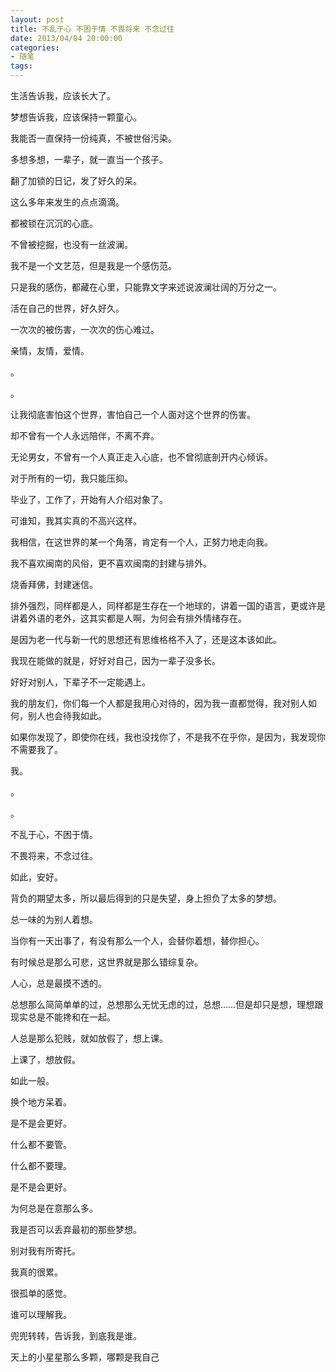 ```yaml
---
layout: post
title: 不乱于心 不困于情 不畏将来 不念过往
date: 2013/04/04 20:00:00
categories:
- 随笔
tags:
---
```


生活告诉我，应该长大了。

梦想告诉我，应该保持一颗童心。

我能否一直保持一份纯真，不被世俗污染。

多想多想，一辈子，就一直当一个孩子。

翻了加锁的日记，发了好久的呆。

这么多年来发生的点点滴滴。

都被锁在沉沉的心底。

不曾被挖掘，也没有一丝波澜。

我不是一个文艺范，但是我是一个感伤范。

只是我的感伤，都藏在心里，只能靠文字来述说波澜壮阔的万分之一。

活在自己的世界，好久好久。

一次次的被伤害，一次次的伤心难过。

亲情，友情，爱情。

。

。

让我彻底害怕这个世界，害怕自己一个人面对这个世界的伤害。

却不曾有一个人永远陪伴，不离不弃。

无论男女，不曾有一个人真正走入心底，也不曾彻底剖开内心倾诉。

对于所有的一切，我只能压抑。

毕业了，工作了，开始有人介绍对象了。

可谁知，我其实真的不高兴这样。

我相信，在这世界的某一个角落，肯定有一个人，正努力地走向我。

我不喜欢闽南的风俗，更不喜欢闽南的封建与排外。

烧香拜佛，封建迷信。

排外强烈，同样都是人，同样都是生存在一个地球的，讲着一国的语言，更或许是讲着外语的老外，这其实都是人啊，为何会有排外情绪存在。

是因为老一代与新一代的思想还有思维格格不入了，还是这本该如此。

我现在能做的就是，好好对自己，因为一辈子没多长。

好好对别人，下辈子不一定能遇上。

我的朋友们，你们每一个人都是我用心对待的，因为我一直都觉得，我对别人如何，别人也会待我如此。

如果你发现了，即使你在线，我也没找你了，不是我不在乎你，是因为，我发现你不需要我了。

我。

。

。

不乱于心，不困于情。

不畏将来，不念过往。

如此，安好。

背负的期望太多，所以最后得到的只是失望，身上担负了太多的梦想。

总一味的为别人着想。

当你有一天出事了，有没有那么一个人，会替你着想，替你担心。

有时候总是那么可悲，这世界就是那么错综复杂。

人心，总是最摸不透的。

总想那么简简单单的过，总想那么无忧无虑的过，总想……但是却只是想，理想跟现实总是不能搀和在一起。

人总是那么犯贱，就如放假了，想上课。

上课了，想放假。

如此一般。

换个地方呆着。

是不是会更好。

什么都不要管。

什么都不要理。

是不是会更好。

为何总是在意那么多。

我是否可以丢弃最初的那些梦想。

别对我有所寄托。

我真的很累。

很孤单的感觉。

谁可以理解我。

兜兜转转，告诉我，到底我是谁。

天上的小星星那么多颗，哪颗是我自己
